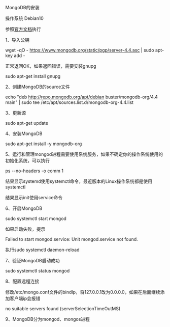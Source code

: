 MongoDB的安装

操作系统 Debian10

参照[官方文档](https://docs.mongodb.com/manual/tutorial/install-mongodb-on-debian/)执行

1、导入公钥

wget -qO - https://www.mongodb.org/static/pgp/server-4.4.asc | sudo apt-key add -

正常返回OK，如果返回错误，需要安装gnupg

sudo apt-get install gnupg

2、创建MongoDB的source文件

echo "deb http://repo.mongodb.org/apt/debian buster/mongodb-org/4.4 main" | sudo tee /etc/apt/sources.list.d/mongodb-org-4.4.list

3、更新源

sudo apt-get update

4、安装MongoDB

sudo apt-get install -y mongodb-org

5、运行和管理mongod进程需要使用系统服务，如果不确定你的操作系统使用的初始化系统，可以执行

ps --no-headers -o comm 1

结果显示systemd使用systemctl命令，最近版本的Linux操作系统都是使用systemctl

结果显示init使用service命令

6、开启MongoDB

sudo systemctl start mongod

如果启动失败，提示

Failed to start mongod.service: Unit mongod.service not found.

执行sudo systemctl daemon-reload

7、验证MongoDB启动成功

sudo systemctl status mongod

8、配置远程连接

修改/etc/mongo.conf文件的bindIp，将127.0.0.1改为0.0.0.0，如果在后面继续添加客户端ip会报错

no suitable servers found (serverSelectionTimeOutMS)

9、MongoDB分为mongod、mongos进程